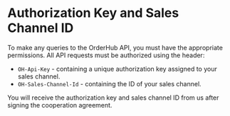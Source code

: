 # Authorization Key and Sales Channel ID
To make any queries to the OrderHub API, you must have the appropriate permissions. All API requests must be authorized using the header:

- `OH-Api-Key` - containing a unique authorization key assigned to your sales channel.
- `OH-Sales-Channel-Id` - containing the ID of your sales channel.

You will receive the authorization key and sales channel ID from us after signing the cooperation agreement.

